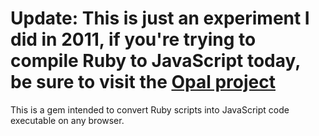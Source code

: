 # **Update:** This is just an experiment I did in 2011, if you're trying to compile Ruby to JavaScript today, be sure to visit the [Opal project](http://opalrb.org)

This is a gem intended to convert Ruby scripts into JavaScript code executable on any browser.
